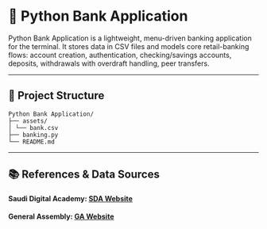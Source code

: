 # 🏦 Python Bank Application

Python Bank Application is a lightweight, menu-driven banking application for the terminal. It stores data in CSV files and models core retail-banking flows: account creation, authentication, checking/savings accounts, deposits, withdrawals with overdraft handling, peer transfers.

---

## 📁 Project Structure

```
Python Bank Application/
├── assets/
│ └── bank.csv 
├── banking.py
└── README.md
```

---

## 📚 References & Data Sources

#### Saudi Digital Academy: [SDA Website](https://www.google.com)


#### General Assembly: [GA Website](https://generalassemb.ly/)